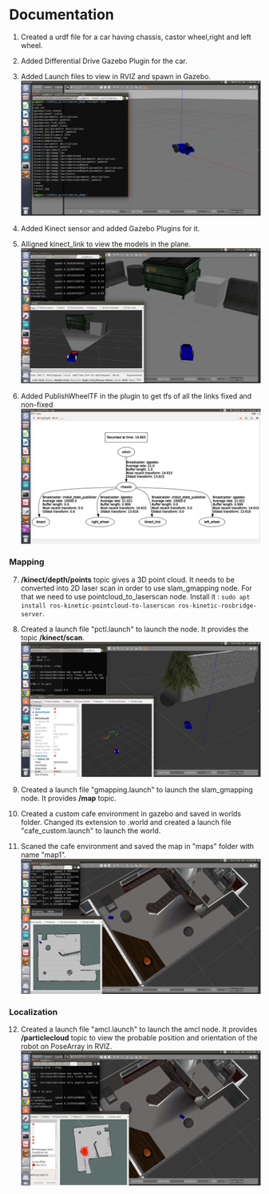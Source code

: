 # Documentation

1. Created a urdf file for a car having chassis, castor wheel,right and left wheel.

2. Added Differential Drive Gazebo Plugin for the car.

3. Added Launch files to view in RVIZ and spawn in Gazebo. ![](Screenshot%20from%202019-02-09%2013-43-49.png)

4. Added Kinect sensor and added Gazebo Plugins for it. 

5. Alligned kinect_link to view the models in the plane. ![](Screenshot%20from%202019-02-09%2015-50-47.png)

6. Added PublishWheelTF in the plugin to get tfs of all the links fixed and non-fixed ![](Screenshot%20from%202019-02-10%2011-58-40.png)

### Mapping
7. **/kinect/depth/points** topic gives a 3D point cloud. It needs to be converted into 2D laser scan in order to use slam_gmapping node. For that we need to use pointcloud_to_laserscan node. Install it : `sudo apt install ros-kinetic-pointcloud-to-laserscan ros-kinetic-rosbridge-server`. 

8. Created a launch file "pctl.launch" to launch the node. It provides the topic **/kinect/scan**. ![](Screenshot%20from%202019-02-10%2013-49-50.png)

9. Created a launch file "gmapping.launch" to launch the slam_gmapping node. It provides **/map** topic. 

10. Created a custom cafe environment in gazebo and saved in worlds folder. Changed its extension to .world and created a launch file "cafe_custom.launch" to launch the world.

11. Scaned the cafe environment and saved the map in "maps" folder with name "map1". ![](Screenshot%20from%202019-02-11%2012-28-27.png)

### Localization
12. Created a launch file "amcl.launch" to launch the amcl node. It provides **/particlecloud** topic to view the probable position and orientation of the robot on PoseArray in RVIZ.  ![](Screenshot%20from%202019-02-11%2012-56-32.png)
